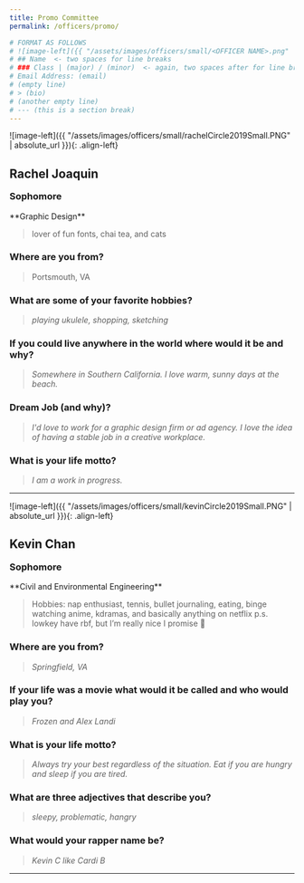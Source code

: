 ```yaml
---
title: Promo Committee
permalink: /officers/promo/

# FORMAT AS FOLLOWS
# ![image-left]({{ "/assets/images/officers/small/<OFFICER NAME>.png" | absolute_url }}){: .align-left}
# ## Name  <- two spaces for line breaks
# ### Class | (major) / (minor)  <- again, two spaces after for line breaks
# Email Address: (email)
# (empty line)
# > (bio)
# (another empty line)
# --- (this is a section break)
---
```


<!--## Promo
{: .text-center}-->

![image-left]({{ "/assets/images/officers/small/rachelCircle2019Small.PNG" | absolute_url }}){: .align-left}
## Rachel Joaquin
<p style="margin-bottom: 0.45em; padding: 0"><a href="https://www.instagram.com/rachelgj22/" style="margin: 0; padding: 0"><i class="fa fa-2x fa-fw fa-instagram" style="color: #494e48"></i></a>
<a href="https://twitter.com/rachelgj22" style="color: #494e48"><i class="fa fa-2x fa-fw fa-twitter"></i></a>
<a href="mailto:rachelgj22@vt.edu" style="margin: 0; padding: 0"><i class="fa fa-2x fa-fw fa-envelope" style="color: #494e48"></i></a></p>
<h3 style="margin-top: 0">Sophomore</h3>
**Graphic Design**

> lover of fun fonts, chai tea, and cats

### **Where are you from?**
> Portsmouth, VA

### **What are some of your favorite hobbies?**

> *playing ukulele, shopping, sketching*

### **If you could live anywhere in the world where would it be and why?**

> *Somewhere in Southern California. I love warm, sunny days at the beach.*

### **Dream Job (and why)?**

> *I'd love to work for a graphic design firm or ad agency. I love the idea of having a stable job in a creative workplace.*

### **What is your life motto?**

> *I am a work in progress.*

---

![image-left]({{ "/assets/images/officers/small/kevinCircle2019Small.PNG" | absolute_url }}){: .align-left}
## Kevin Chan
<p style="margin-bottom: 0.45em; padding: 0">
<a href="https://twitter.com/kevinchan16" style="color: #494e48"><i class="fa fa-2x fa-fw fa-twitter"></i></a>
<a href="https://www.instagram.com/kevinchan14/" style="margin: 0; padding: 0"><i class="fa fa-2x fa-fw fa-instagram" style="color: #494e48"></i></a>
<a href="mailto:kevinc18@vt.edu" style="margin: 0; padding: 0"><i class="fa fa-2x fa-fw fa-envelope" style="color: #494e48"></i></a></p>
<h3 style="margin-top: 0">Sophomore</h3>
**Civil and Environmental Engineering**

> Hobbies: nap enthusiast, tennis, bullet journaling, eating, binge watching anime, kdramas, and basically anything on netflix
p.s. lowkey have rbf, but I’m really nice I promise 🥺

### **Where are you from?**
>*Springfield, VA*

### **If your life was a movie what would it be called and who would play you?**

> *Frozen and Alex Landi*

### **What is your life motto?**

> *Always try your best regardless of the situation. Eat if you are hungry and sleep if you are tired.*

### **What are three adjectives that describe you?**

> *sleepy, problematic, hangry*

### **What would your rapper name be?**

> *Kevin C like Cardi B*

---


